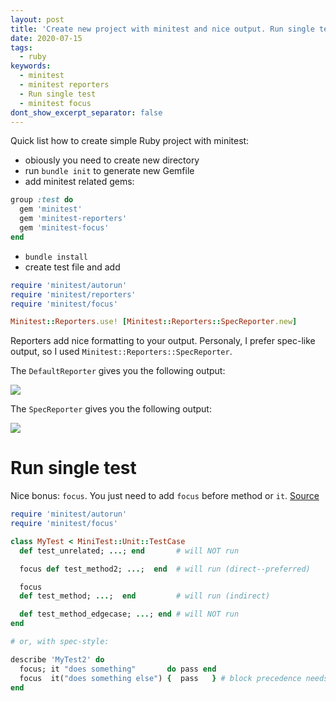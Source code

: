 ```yaml
---
layout: post
title: 'Create new project with minitest and nice output. Run single test'
date: 2020-07-15
tags:
  - ruby
keywords:
  - minitest
  - minitest reporters
  - Run single test
  - minitest focus
dont_show_excerpt_separator: false
---
```


Quick list how to create simple Ruby project with minitest:

<!--more-->

- obiously you need to create new directory
- run `bundle init` to generate new Gemfile
- add minitest related gems:

```ruby
group :test do
  gem 'minitest'
  gem 'minitest-reporters'
  gem 'minitest-focus'
end
```

- `bundle install`
- create test file and add

```ruby
require 'minitest/autorun'
require 'minitest/reporters'
require 'minitest/focus'

Minitest::Reporters.use! [Minitest::Reporters::SpecReporter.new]
```

Reporters add nice formatting to your output. Personaly, I prefer spec-like output, so I used `Minitest::Reporters::SpecReporter`.

The `DefaultReporter` gives you the following output:

<p>
<img src="{{site.baseurl}}/assets/defaultReporter.png" />
</p>

The `SpecReporter` gives you the following output:

<img src="{{site.baseurl}}/assets/specReporter.png" />

# Run single test

Nice bonus: `focus`. You just need to add `focus` before method or `it`. [Source](https://github.com/seattlerb/minitest-focus)

```ruby
require 'minitest/autorun'
require 'minitest/focus'

class MyTest < MiniTest::Unit::TestCase
  def test_unrelated; ...; end       # will NOT run

  focus def test_method2; ...;  end  # will run (direct--preferred)

  focus
  def test_method; ...;  end         # will run (indirect)

  def test_method_edgecase; ...; end # will NOT run
end

# or, with spec-style:

describe 'MyTest2' do
  focus; it "does something"       do pass end
  focus  it("does something else") {  pass   } # block precedence needs {}
end
```
